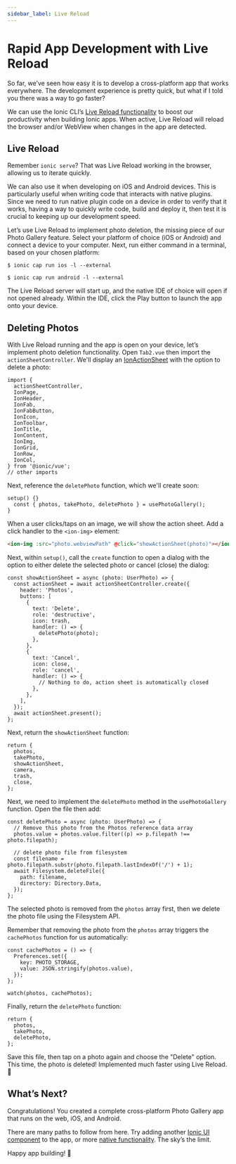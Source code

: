 ```yaml
---
sidebar_label: Live Reload
---
```


# Rapid App Development with Live Reload

So far, we’ve seen how easy it is to develop a cross-platform app that works everywhere. The development experience is pretty quick, but what if I told you there was a way to go faster?

We can use the Ionic CLI’s [Live Reload functionality](https://ionicframework.com/docs/cli/livereload) to boost our productivity when building Ionic apps. When active, Live Reload will reload the browser and/or WebView when changes in the app are detected.

## Live Reload

Remember `ionic serve`? That was Live Reload working in the browser, allowing us to iterate quickly.

We can also use it when developing on iOS and Android devices. This is particularly useful when writing code that interacts with native plugins. Since we need to run native plugin code on a device in order to verify that it works, having a way to quickly write code, build and deploy it, then test it is crucial to keeping up our development speed.

Let’s use Live Reload to implement photo deletion, the missing piece of our Photo Gallery feature. Select your platform of choice (iOS or Android) and connect a device to your computer. Next, run either command in a terminal, based on your chosen platform:

```shell
$ ionic cap run ios -l --external

$ ionic cap run android -l --external
```

The Live Reload server will start up, and the native IDE of choice will open if not opened already. Within the IDE, click the Play button to launch the app onto your device.

## Deleting Photos

With Live Reload running and the app is open on your device, let’s implement photo deletion functionality. Open `Tab2.vue` then import the `actionSheetController`. We'll display an [IonActionSheet](https://ionicframework.com/docs/api/action-sheet) with the option to delete a photo:

```tsx
import {
  actionSheetController,
  IonPage,
  IonHeader,
  IonFab,
  IonFabButton,
  IonIcon,
  IonToolbar,
  IonTitle,
  IonContent,
  IonImg,
  IonGrid,
  IonRow,
  IonCol,
} from '@ionic/vue';
// other imports
```

Next, reference the `deletePhoto` function, which we'll create soon:

```tsx
setup() {}
  const { photos, takePhoto, deletePhoto } = usePhotoGallery();
}
```

When a user clicks/taps on an image, we will show the action sheet. Add a click handler to the `<ion-img>` element:

```html
<ion-img :src="photo.webviewPath" @click="showActionSheet(photo)"></ion-img>
```

Next, within `setup()`, call the `create` function to open a dialog with the option to either delete the selected photo or cancel (close) the dialog:

```tsx
const showActionSheet = async (photo: UserPhoto) => {
  const actionSheet = await actionSheetController.create({
    header: 'Photos',
    buttons: [
      {
        text: 'Delete',
        role: 'destructive',
        icon: trash,
        handler: () => {
          deletePhoto(photo);
        },
      },
      {
        text: 'Cancel',
        icon: close,
        role: 'cancel',
        handler: () => {
          // Nothing to do, action sheet is automatically closed
        },
      },
    ],
  });
  await actionSheet.present();
};
```

Next, return the `showActionSheet` function:

```tsx
return {
  photos,
  takePhoto,
  showActionSheet,
  camera,
  trash,
  close,
};
```

Next, we need to implement the `deletePhoto` method in the `usePhotoGallery` function. Open the file then add:

```tsx
const deletePhoto = async (photo: UserPhoto) => {
  // Remove this photo from the Photos reference data array
  photos.value = photos.value.filter((p) => p.filepath !== photo.filepath);

  // delete photo file from filesystem
  const filename = photo.filepath.substr(photo.filepath.lastIndexOf('/') + 1);
  await Filesystem.deleteFile({
    path: filename,
    directory: Directory.Data,
  });
};
```

The selected photo is removed from the `photos` array first, then we delete the photo file using the Filesystem API.

Remember that removing the photo from the `photos` array triggers the `cachePhotos` function for us automatically:

```tsx
const cachePhotos = () => {
  Preferences.set({
    key: PHOTO_STORAGE,
    value: JSON.stringify(photos.value),
  });
};

watch(photos, cachePhotos);
```

Finally, return the `deletePhoto` function:

```tsx
return {
  photos,
  takePhoto,
  deletePhoto,
};
```

Save this file, then tap on a photo again and choose the "Delete" option. This time, the photo is deleted! Implemented much faster using Live Reload. 💪

## What’s Next?

Congratulations! You created a complete cross-platform Photo Gallery app that runs on the web, iOS, and Android.

There are many paths to follow from here. Try adding another [Ionic UI component](https://ionicframework.com/docs/components) to the app, or more [native functionality](https://capacitorjs.com/docs/apis). The sky’s the limit.

Happy app building! 💙
